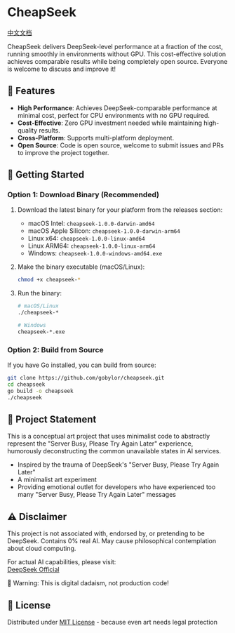 # CheapSeek

[中文文档](README_zh.md)

CheapSeek delivers DeepSeek-level performance at a fraction of the cost, running smoothly in environments without GPU. This cost-effective solution achieves comparable results while being completely open source. Everyone is welcome to discuss and improve it!

## 🌟 Features

- **High Performance**: Achieves DeepSeek-comparable performance at minimal cost, perfect for CPU environments with no GPU required.
- **Cost-Effective**: Zero GPU investment needed while maintaining high-quality results.
- **Cross-Platform**: Supports multi-platform deployment.
- **Open Source**: Code is open source, welcome to submit issues and PRs to improve the project together.

## 🚀 Getting Started

### Option 1: Download Binary (Recommended)

1. Download the latest binary for your platform from the releases section:
   - macOS Intel: `cheapseek-1.0.0-darwin-amd64`
   - macOS Apple Silicon: `cheapseek-1.0.0-darwin-arm64`
   - Linux x64: `cheapseek-1.0.0-linux-amd64`
   - Linux ARM64: `cheapseek-1.0.0-linux-arm64`
   - Windows: `cheapseek-1.0.0-windows-amd64.exe`

2. Make the binary executable (macOS/Linux):
   ```bash
   chmod +x cheapseek-*
   ```

3. Run the binary:
   ```bash
   # macOS/Linux
   ./cheapseek-*

   # Windows
   cheapseek-*.exe
   ```

### Option 2: Build from Source

If you have Go installed, you can build from source:

```bash
git clone https://github.com/gobylor/cheapseek.git
cd cheapseek
go build -o cheapseek
./cheapseek
```

## 🤔 Project Statement

This is a conceptual art project that uses minimalist code to abstractly represent the "Server Busy, Please Try Again Later" experience, humorously deconstructing the common unavailable states in AI services.
- Inspired by the trauma of DeepSeek's "Server Busy, Please Try Again Later"
- A minimalist art experiment
- Providing emotional outlet for developers who have experienced too many "Server Busy, Please Try Again Later" messages

## ⚠️ Disclaimer 

This project is not associated with, endorsed by, or pretending to be DeepSeek. Contains 0% real AI. May cause philosophical contemplation about cloud computing. 

For actual AI capabilities, please visit:  
[DeepSeek Official](https://github.com/deepseek-ai/DeepSeek-R1)

🚨 Warning: This is digital dadaism, not production code!

## 📜 License
Distributed under [MIT License](LICENSE) - because even art needs legal protection